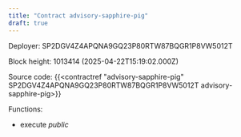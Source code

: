 ```yaml
---
title: "Contract advisory-sapphire-pig"
draft: true
---
```

Deployer: SP2DGV4Z4APQNA9GQ23P80RTW87BQGR1P8VW5012T


 



Block height: 1013414 (2025-04-22T15:19:02.000Z)

Source code: {{<contractref "advisory-sapphire-pig" SP2DGV4Z4APQNA9GQ23P80RTW87BQGR1P8VW5012T advisory-sapphire-pig>}}

Functions:

* execute _public_
